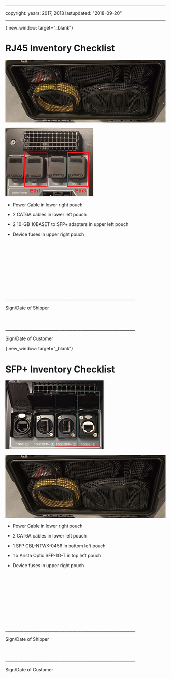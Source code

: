 
---

copyright:
  years: 2017, 2018
lastupdated: "2018-09-20"

---
{:new_window: target="_blank"}

# RJ45 Inventory Checklist



![Mass Data Migration Device Inventory](/images/MDMDeviceInventory.png)


![RJ45 Ports](/images/RJ45ports.png)


-	Power Cable in lower right pouch

-	2 CAT6A cables in lower left pouch

-	2 10-GB 10BASET to SFP+ adapters in upper left pouch

-	Device fuses in upper right pouch

   
   
</br> 
</br> 
</br> 
</br> 
</br> 
</br> 
</br> 
</br> 
</hr> 
</br> 
</hr>    
</br> 
________________________________________________________________ 

Sign/Date of Shipper


</br> 
</hr>
</br> 
________________________________________________________________ 

Sign/Date of Customer



{:new_window: target="_blank"}

# SFP+ Inventory Checklist


![SFP+ Ports](/images/SFP+ports.png)

![Mass Data Migration Device Inventory](/images/MDMDeviceInventory.png)

-	Power Cable in lower right pouch

-	2 CAT6A cables in lower left pouch

-	1 SFP CBL-NTWK-0456 in bottom left pouch

- 1 x Arista Optic SFP-1G-T in top left pouch

-	Device fuses in upper right pouch

   
   
</br> 
</br> 
</br> 
</br> 
</br> 
</br> 
</br> 
</br> 
</hr> 
</br> 
</hr>    
</br> 
________________________________________________________________ 

Sign/Date of Shipper


</br> 
</hr>
</br> 
________________________________________________________________ 

Sign/Date of Customer
